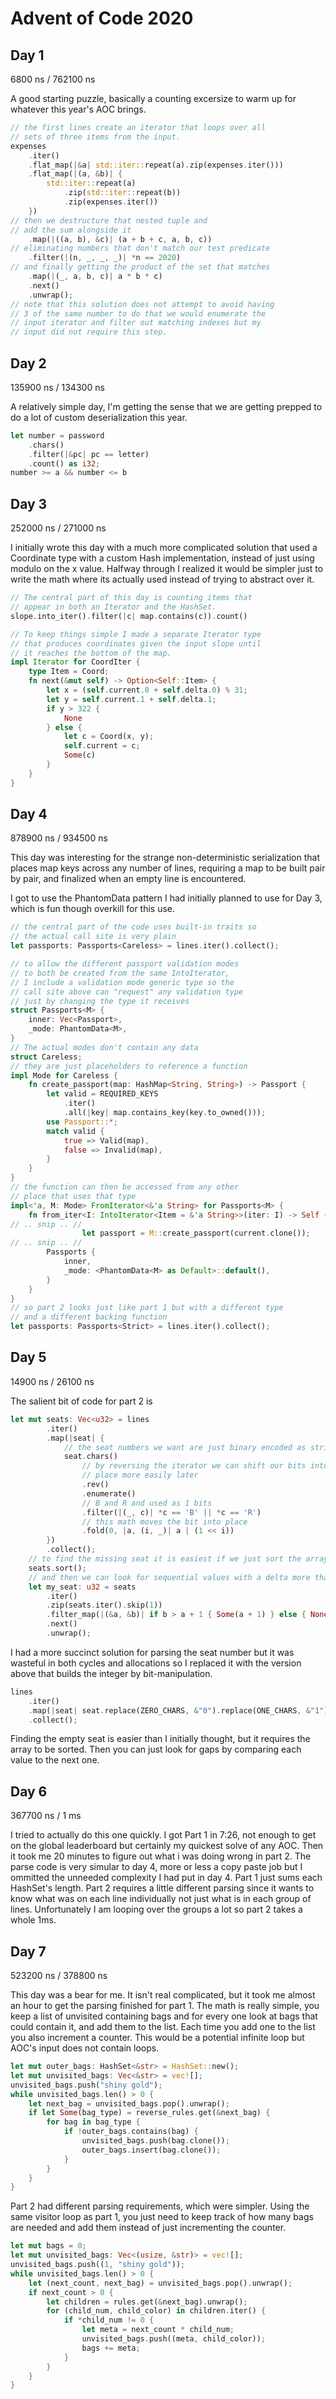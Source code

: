 # Advent of Code 2020

## Day 1
6800 ns / 762100 ns

A good starting puzzle, basically a counting excersize to warm up for whatever this year's AOC brings.

~~~Rust
// the first lines create an iterator that loops over all
// sets of three items from the input.
expenses
    .iter()
    .flat_map(|&a| std::iter::repeat(a).zip(expenses.iter()))
    .flat_map(|(a, &b)| {
        std::iter::repeat(a)
            .zip(std::iter::repeat(b))
            .zip(expenses.iter())
    })
// then we destructure that nested tuple and
// add the sum alongside it
    .map(|((a, b), &c)| (a + b + c, a, b, c))
// eliminating numbers that don't match our test predicate
    .filter(|(n, _, _, _)| *n == 2020)
// and finally getting the product of the set that matches
    .map(|(_, a, b, c)| a * b * c)
    .next()
    .unwrap();
// note that this solution does not attempt to avoid having
// 3 of the same number to do that we would enumerate the
// input iterator and filter out matching indexes but my
// input did not require this step.
~~~

## Day 2
135900 ns / 134300 ns

A relatively simple day, I'm getting the sense that we are getting prepped to do a lot of custom deserialization this year.

~~~Rust
let number = password
    .chars()
    .filter(|&pc| pc == letter)
    .count() as i32;
number >= a && number <= b
~~~

## Day 3
252000 ns / 271000 ns

I initially wrote this day with a much more complicated solution that used a Coordinate type with a custom Hash implementation, instead of just using modulo on the x value. Halfway through I realized it would be simpler just to write the math where its actually used instead of trying to abstract over it. 

~~~Rust
// The central part of this day is counting items that
// appear in both an Iterator and the HashSet.
slope.into_iter().filter(|c| map.contains(c)).count()

// To keep things simple I made a separate Iterator type
// that produces coordinates given the input slope until
// it reaches the bottom of the map.
impl Iterator for CoordIter {
    type Item = Coord;
    fn next(&mut self) -> Option<Self::Item> {
        let x = (self.current.0 + self.delta.0) % 31;
        let y = self.current.1 + self.delta.1;
        if y > 322 {
            None
        } else {
            let c = Coord(x, y);
            self.current = c;
            Some(c)
        }
    }
}
~~~

## Day 4
878900 ns / 934500 ns

This day was interesting for the strange non-deterministic serialization that places map keys across any number of lines, requiring a map to be built pair by pair, and finalized when an empty line is encountered. 

I got to use the PhantomData pattern I had initially planned to use for Day 3, which is fun though overkill for this use.
~~~Rust
// the central part of the code uses built-in traits so
// the actual call site is very plain
let passports: Passports<Careless> = lines.iter().collect();

// to allow the different passport validation modes
// to both be created from the same IntoIterator,
// I include a validation mode generic type so the
// call site above can "request" any validation type
// just by changing the type it receives
struct Passports<M> {
    inner: Vec<Passport>,
    _mode: PhantomData<M>,
}
// The actual modes don't contain any data
struct Careless;
// they are just placeholders to reference a function
impl Mode for Careless {
    fn create_passport(map: HashMap<String, String>) -> Passport {
        let valid = REQUIRED_KEYS
            .iter()
            .all(|key| map.contains_key(key.to_owned()));
        use Passport::*;
        match valid {
            true => Valid(map),
            false => Invalid(map),
        }
    }
}
// the function can then be accessed from any other
// place that uses that type
impl<'a, M: Mode> FromIterator<&'a String> for Passports<M> {
    fn from_iter<I: IntoIterator<Item = &'a String>>(iter: I) -> Self {
// .. snip .. //
                let passport = M::create_passport(current.clone());
// .. snip .. //
        Passports {
            inner,
            _mode: <PhantomData<M> as Default>::default(),
        }
    }
}
// so part 2 looks just like part 1 but with a different type
// and a different backing function
let passports: Passports<Strict> = lines.iter().collect();
~~~

## Day 5
14900 ns / 26100 ns

The salient bit of code for part 2 is
~~~Rust
let mut seats: Vec<u32> = lines
        .iter()
        .map(|seat| {
            // the seat numbers we want are just binary encoded as strings
            seat.chars()
                // by reversing the iterator we can shift our bits into
                // place more easily later
                .rev()
                .enumerate()
                // B and R and used as 1 bits
                .filter(|(_, c)| *c == 'B' || *c == 'R')
                // this math moves the bit into place
                .fold(0, |a, (i, _)| a | (1 << i))
        })
        .collect();
    // to find the missing seat it is easiest if we just sort the array
    seats.sort();
    // and then we can look for sequential values with a delta more than 1
    let my_seat: u32 = seats
        .iter()
        .zip(seats.iter().skip(1))
        .filter_map(|(&a, &b)| if b > a + 1 { Some(a + 1) } else { None })
        .next()
        .unwrap();
~~~
I had a more succinct solution for parsing the seat number but it was wasteful in both cycles and allocations so I replaced it with the version above that builds the integer by bit-manipulation.

~~~Rust
lines
    .iter()
    .map(|seat| seat.replace(ZERO_CHARS, &"0").replace(ONE_CHARS, &"1").parse::<u32>().unwrap())
    .collect();
~~~

Finding the empty seat is easier than I initially thought, but it requires the array to be sorted. Then you can just look for gaps by comparing each value to the next one.

## Day 6
367700 ns / 1 ms

I tried to actually do this one quickly. I got Part 1 in 7:26, not enough to get on the global leaderboard but certainly my quickest solve of any AOC. Then it took me 20 minutes to figure out what i was doing wrong in part 2. The parse code is very simular to day 4, more or less a copy paste job but I ommitted the unneeded complexity I had put in day 4. Part 1 just sums each HashSet's length. Part 2 requires a little different parsing since it wants to know what was on each line individually not just what is in each group of lines. Unfortunately I am looping over the groups a lot so part 2 takes a whole 1ms.


## Day 7
523200 ns / 378800 ns

This day was a bear for me. It isn't real complicated, but it took me almost an hour to get the parsing finished for part 1. The math is really simple, you keep a list of unvisited containing bags and for every one look at bags that could contain it, and add them to the list. Each time you add one to the list you also increment a counter. This would be a potential infinite loop but AOC's input does not contain loops.

~~~Rust
let mut outer_bags: HashSet<&str> = HashSet::new();
let mut unvisited_bags: Vec<&str> = vec![];
unvisited_bags.push("shiny gold");
while unvisited_bags.len() > 0 {
    let next_bag = unvisited_bags.pop().unwrap();
    if let Some(bag_type) = reverse_rules.get(&next_bag) {
        for bag in bag_type {
            if !outer_bags.contains(bag) {
                unvisited_bags.push(bag.clone());
                outer_bags.insert(bag.clone());
            }
        }
    }
}
~~~

Part 2 had different parsing requirements, which were simpler. Using the same visitor loop as part 1, you just need to keep track of how many bags are needed and add them instead of just incrementing the counter.

~~~Rust
let mut bags = 0;
let mut unvisited_bags: Vec<(usize, &str)> = vec![];
unvisited_bags.push((1, "shiny gold"));
while unvisited_bags.len() > 0 {
    let (next_count, next_bag) = unvisited_bags.pop().unwrap();
    if next_count > 0 {
        let children = rules.get(&next_bag).unwrap();
        for (child_num, child_color) in children.iter() {
            if *child_num != 0 {
                let meta = next_count * child_num;
                unvisited_bags.push((meta, child_color));
                bags += meta;
            }
        }
    }
}
~~~

